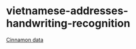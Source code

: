 # vietnamese-addresses-handwriting-recognition
[Cinnamon data](https://drive.google.com/drive/folders/1Qa2YA6w6V5MaNV-qxqhsHHoYFRK5JB39)
